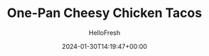 ---
draft: true # Use this only for setting draft status
hidden: false # Use this to hide unwanted recipes
slug: # <post-title>
title: 'One-Pan Cheesy Chicken Tacos'
description: "We love making tacos at home so we can customize them to fit our exact craving. For this vegetarian version, we ditched the meat for a hearty filling of green pepper and spiced black beans, and two cheeses for maximum melt-factor, plus a drizzle of smoky red pepper crema. Oh, and did we mention these are ready in just 15 minutes?"
image: https://img.hellofresh.com/f_auto,fl_lossy,q_auto,w_1200/hellofresh_s3/image/633c66fccc20512c3f085e20-37f8baf1.jpg
date: 2024-01-30T14:19:47+00:00
author: HelloFresh

tags: ['Spicy', 'Easy Prep & Clean', 'Quick']
categories: "main course"
cuisines: "Mexican"
allergens: ['Milk', 'Soy', 'Wheat']

calories: 1020
preptime: ['15 minutes', '5 minutes']
cooktime: # 180 = 3 Hours | In minutes
totaltime: PT15M
servings: 2

links:
  - description: "We love making tacos at home so we can customize them to fit our exact craving. For this vegetarian version, we ditched the meat for a hearty filling of green pepper and spiced black beans, and two cheeses for maximum melt-factor, plus a drizzle of smoky red pepper crema. Oh, and did we mention these are ready in just 15 minutes?"
    website: https://www.hellofresh.com/recipes/one-pan-cheesy-chicken-tacos-65a81a074bb81dc143a6dbcc
    image: https://img.hellofresh.com/f_auto,fl_lossy,q_auto,w_1200/hellofresh_s3/image/633c66fccc20512c3f085e20-37f8baf1.jpg
 
weight: # 1 | You can add weight to some posts to override the default sorting (date descending)

comments: false # Keep False

ingredients: ['2 unit Scallions', '1 unit Black Beans', '1 unit Tex-Mex Paste', '½ cup Mexican Cheese Blend', '6 unit Flour Tortillas', '1 unit Long Green Pepper', '1 tablespoon Southwest Spice Blend', '½ cup Cheddar Cheese', '2 tablespoon Smoky Red Pepper Crema', '1 teaspoon Cooking Oil', '10 ounce Chopped Chicken Breast', ' Salt', ' Pepper']

instructionTitles: ['Prep', 'Cook Green Pepper', 'Make Filling', 'Finish & Serve']
instructions: ['• Wash and dry produce. • Halve, deseed, and thinly slice green pepper crosswise into strips. Trim and thinly slice scallions, separating whites from greens. Open package of chicken and drain off any excess liquid. Heat a drizzle of oil in a large, preferably nonstick, pan over medium-high heat. Add chicken or beef*; season with salt and pepper. Cook, stirring frequently, until cooked through, 4-6 minutes.', '• Heat a drizzle of oil in a large pan over medium-high heat. Add green pepper and cook, stirring, until softened, 5-6 minutes. TIP: If needed, add a splash of water to help green pepper soften. Add green pepper to pan with chicken or beef (skip the oil); cook through this step as instructed.', '• While green pepper cooks, drain and rinse beans. • Once green pepper is softened, stir in scallion whites and 2 tsp Southwest Spice Blend (4 tsp for 4 servings; be sure to measure—we sent more). Cook until fragrant, 30 seconds. • Add beans, Tex-Mex paste, and ¼ cup water (1⁄3 cup for 4). Cook, stirring, until filling has combined and thickened, 2-3 minutes.', '• Sprinkle bean filling with cheddar and Mexican cheese blend. Cover pan until cheese melts, 1-2 minutes. • Wrap tortillas in damp paper towels and microwave until warm and pliable, 30 seconds. • Divide tortillas between plates and fill with bean filling, smoky red pepper crema, and scallion greens. Serve. Chicken is fully cooked when internal temperature reaches 165°.']
---